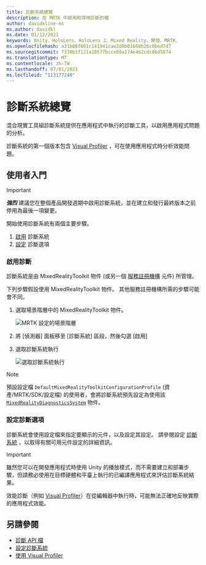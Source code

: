 ```yaml
---
title: 診斷系統總覽
description: 在 MRTK 中啟用和停用診斷的檔
author: davidkline-ms
ms.author: davidkl
ms.date: 01/12/2021
keywords: Unity、HoloLens、HoloLens 2、Mixed Reality、開發、MRTK、
ms.openlocfilehash: a31b88f661c141941cae2d0b01668b26c0bed7d7
ms.sourcegitcommit: f338b1f121a10577bcce08a174e462cdc86d5874
ms.translationtype: MT
ms.contentlocale: zh-TW
ms.lasthandoff: 07/01/2021
ms.locfileid: "113177240"
---
```

# <a name="diagnostics-system-overview"></a>診斷系統總覽

混合現實工具組診斷系統提供在應用程式中執行的診斷工具，以啟用應用程式問題的分析。

診斷系統的第一個版本包含 [Visual Profiler](using-visual-profiler.md) ，可在使用應用程式時分析效能問題。

## <a name="getting-started"></a>使用者入門

> [!IMPORTANT]
> **_強烈_** 建議您在整個產品開發週期中啟用診斷系統，並在建立和發行最終版本之前停用為最後一項變更。

開始使用診斷系統有兩個主要步驟。

1. [啟用](#enable-diagnostics) 診斷系統
2. [設定](#configure-diagnostic-options) 診斷選項

### <a name="enable-diagnostics"></a>啟用診斷

診斷系統是由 MixedRealityToolkit 物件 (或另一個 [服務註冊機構](xref:Microsoft.MixedReality.Toolkit.IMixedRealityServiceRegistrar) 元件) 所管理。

下列步驟假設使用 MixedRealityToolkit 物件。 其他服務註冊機構所需的步驟可能會不同。

1. 選取場景階層中的 MixedRealityToolkit 物件。

    ![MRTK 設定的場景階層](../images/MRTK_ConfiguredHierarchy.png)

1. 將 [偵測器] 面板移至 [診斷系統] 區段，然後勾選 [啟用]
1. 選取診斷系統執行

    ![選取診斷系統執行](../images/diagnostics/DiagnosticsSelectSystemType.png)

> [!NOTE]
> 預設設定檔 `DefaultMixedRealityToolkitConfigurationProfile` (資產/MRTK/SDK/設定檔) 的使用者，會將診斷系統預先設定為使用該 [`MixedRealityDiagnosticsSystem`](xref:Microsoft.MixedReality.Toolkit.Diagnostics.MixedRealityDiagnosticsSystem) 物件。

### <a name="configure-diagnostic-options"></a>設定診斷選項

診斷系統會使用設定檔來指定要顯示的元件，以及設定其設定。 請參閱設定 [診斷系統](configuring-diagnostics.md) ，以取得有關可用元件設定的詳細資訊。

> [!IMPORTANT]
> 雖然您可以在開發應用程式時使用 Unity 的播放模式，而不需要建立和部署步驟，但請務必使用在目標硬體和平臺上執行的已編譯應用程式來評估診斷系統結果。
>
> 效能診斷（例如 [Visual Profiler](using-visual-profiler.md)）在從編輯器中執行時，可能無法正確地反映實際的應用程式效能。

## <a name="see-also"></a>另請參閱

- [診斷 API 檔](xref:Microsoft.MixedReality.Toolkit.Diagnostics)
- [設定診斷系統](configuring-diagnostics.md)
- [使用 Visual Profiler](using-visual-profiler.md)
